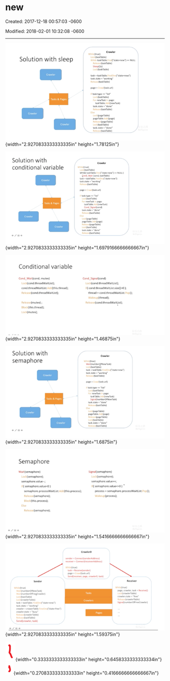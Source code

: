 # new 

Created: 2017-12-18 00:57:03 -0600

Modified: 2018-02-01 10:32:08 -0600

---

![Solution with sleep Crawler Tasks & Pages Crawler W h 'eltrue) L (taskTabIe) taskTabIeT ' NULL •(taskrable) L .(taskTab1e) task taskTable.F ' task.state •working• page • H task.tvpe "list' LOL For newTask task Table. r (newTask) task.state •done" Loc • (pageTabIe) pageTable.;. 'Apage) (pageTabIe) L '(taskTable) task_state "done" He; c(taskTaBe) ](../../media/Web-crawler-^MP2p-Web-Crawler-new-image1.png){width="2.9270833333333335in" height="1.78125in"}



![Solution with conditional variable Tasks & Pages Crawler Crawler = c' (taskTa&e) While( taskTabIe. NULL ) Cond_Wait (cond, taskTabIe) task taskTabIe.i •neOaeCstatezne#) task-state "working" s (taskTabIe) page 'f task_tvpe •list" k(taskTab1e) newTask page: : (newTask) Cond _ task.state •done" L U V (pageTabIe) pageTable. (page) k (taskTabIe) task_state • •done" AA" (taskTab/e) ](../../media/Web-crawler-^MP2p-Web-Crawler-new-image2.png){width="2.9270833333333335in" height="1.6979166666666667in"}



![Conditional variable Cond_Wait(cond, mutex) Lock (cond.threadWaitList); cond.threadWaitList.Add(this.thread); Release(cond.threadWaitList); Rejease(mutex) ; Block(this.thread); Lock(mutex); Cond_Signal(cond) Lock(cond. threadWaitList); cond.threadWaitList.size()>O ); thread = cond.threadWaitList.Pop(); Wakeup(thread); Re tease(cond.threadWaitList); ](../../media/Web-crawler-^MP2p-Web-Crawler-new-image3.png){width="2.9270833333333335in" height="1.46875in"}



![Solution with semaphore Tasks & crawler Crawler W h' Icttrue) v o' (taskTabIe) task • taskTable.C task. state • "working• r(taskTabIe) page C' task_type "list- (taskTaBe) ' newTask task Table. 1 d: t (newTask) Sign a I I numberOfNewTask) task.state JW(taskTable) L OL V (page Table) pageTabIe_ r • I pageTabIe) k (taskTaE*e) task,state -done- Re T .3 co(taskTabIe) ](../../media/Web-crawler-^MP2p-Web-Crawler-new-image4.png){width="2.9270833333333335in" height="1.6875in"}



![Semaphore Wait(semaphore) Lock(semaphore); semaphore. value"; semaphore.value<O ) semaphore.processWaitList. Ad d(this.process); Release (semaphore); Block(this.process); Re Lease (semaphore); Signal (semaphore) Lock(semaphore); semaphore -value"; process semaphore.processWaitList.Pop(); Wakeup (process); ](../../media/Web-crawler-^MP2p-Web-Crawler-new-image5.png){width="2.9270833333333335in" height="1.5416666666666667in"}



![sender recewer = ConnectVecetverAddress) Whop' (true) task Send(receiver. par. task) Sender 'Z J t (numberOfF L '(task 'able') La: •(crawIerTabIe) task z task Table - task state • •working" crawler crawler. state = "busy" (crawler Table) task) Receiver page, crawler. task • Receive() crawler.state • fee" R A (crawler Table) n um b Of F ](../../media/Web-crawler-^MP2p-Web-Crawler-new-image6.png){width="2.9270833333333335in" height="1.59375in"}



![](../../media/Web-crawler-^MP2p-Web-Crawler-new-image7.png){width="0.3333333333333333in" height="0.6458333333333334in"}![](../../media/Web-crawler-^MP2p-Web-Crawler-new-image8.png){width="0.2708333333333333in" height="0.4166666666666667in"}








